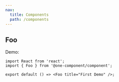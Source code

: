 ```yaml
---
nav:
  title: Components
  path: /components
---
```


## Foo

Demo:

```tsx
import React from 'react';
import { Foo } from '@one-component/component';

export default () => <Foo title="First Demo" />;
```
